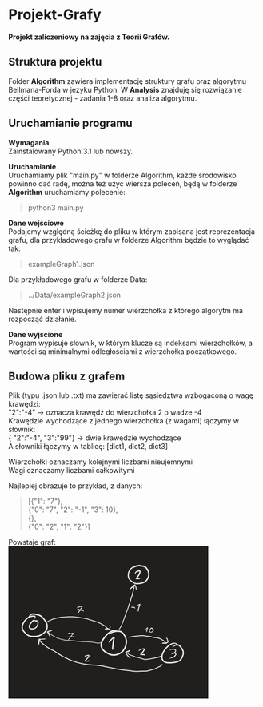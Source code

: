 # Projekt-Grafy

**Projekt zaliczeniowy na zajęcia z Teorii Grafów.**


## Struktura projektu

Folder **Algorithm** zawiera implementację struktury grafu oraz algorytmu Bellmana-Forda w jezyku Python.
W **Analysis** znajduję się rozwiązanie części teoretycznej - zadania 1-8 oraz analiza algorytmu.

## Uruchamianie programu
**Wymagania**  
Zainstalowany Python 3.1 lub nowszy.

**Uruchamianie**  
Uruchamiamy plik "main.py" w folderze Algorithm, każde środowisko powinno dać radę, można też użyć wiersza poleceń, będą w folderze **Algorithm** uruchamiamy polecenie:  
>python3 main.py

**Dane wejściowe**  
Podajemy względną ścieżkę do pliku w którym zapisana jest reprezentacja grafu, dla przykładowego grafu w folderze Algorithm będzie to wyglądać tak:  
> exampleGraph1.json  

Dla przykładowego grafu w folderze Data:
> ../Data/exampleGraph2.json  

Następnie enter i wpisujemy numer wierzchołka z którego algorytm ma rozpocząć działanie.

**Dane wyjścione**  
Program wypisuje słownik, w którym klucze są indeksami wierzchołków, a wartości są minimalnymi odległościami z wierzchołka początkowego.


## Budowa pliku z grafem  
Plik (typu .json lub .txt) ma zawierać listę sąsiedztwa wzbogaconą o wagę krawędzi:  
"2":"-4"  -> oznacza krawędź do wierzchołka 2 o wadze -4  
Krawędzie wychodzące z jednego wierzchołka (z wagami) łączymy w słownik:   
{ "2":"-4", "3":"99"} -> dwie krawędzie wychodzące  
A słowniki łączymy w tablicę: [dict1, dict2, dict3]  

Wierzchołki oznaczamy kolejnymi liczbami nieujemnymi  
Wagi oznaczamy liczbami całkowitymi  

Najlepiej obrazuje to przykład, z danych:
>[{"1": "7"},       
>{"0": "7", "2": "-1", "3": 10},  
>{},  
>{"0": "2", "1": "2"}]  

Powstaje graf:  
![alt text](Image.png "Logo Title Text 1")
